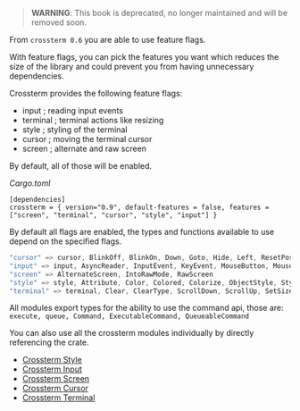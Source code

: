 > **WARNING**: This book is deprecated, no longer maintained and will be
> removed soon.

From `crossterm 0.6` you are able to use feature flags. 

With feature flags, you can pick the features you want which reduces the size of the library and could prevent you from having unnecessary dependencies.

Crossterm provides the following feature flags:
- input     ; reading input events
- terminal  ; terminal actions like resizing
- style     ; styling of the terminal
- cursor    ; moving the terminal cursor
- screen    ; alternate and raw screen

By default, all of those will be enabled. 

_Cargo.toml_ 

```
[dependencies]
crossterm = { version="0.9", default-features = false, features = ["screen", "terminal", "cursor", "style", "input"] }
```

By default all flags are enabled, the types and functions available to use depend on the specified flags.

```rust
"cursor" => cursor, BlinkOff, BlinkOn, Down, Goto, Hide, Left, ResetPos, Right, SavePos, Show, TerminalCursor, Up,
"input" => input, AsyncReader, InputEvent, KeyEvent, MouseButton, MouseEvent, SyncReader, TerminalInput
"screen" => AlternateScreen, IntoRawMode, RawScreen
"style" => style, Attribute, Color, Colored, Colorize, ObjectStyle, StyledObject, Styler, color, PrintStyledFont, SetAttr, SetBg, SetFg, TerminalColor
"terminal" => terminal, Clear, ClearType, ScrollDown, ScrollUp, SetSize, Terminal
```

All modules export types for the ability to use the command api, those are: `execute, queue, Command, ExecutableCommand, QueueableCommand`

You can also use all the crossterm modules individually by directly referencing the crate.

- [Crossterm Style](https://crates.io/crates/crossterm_style) 
- [Crossterm Input](https://crates.io/crates/crossterm_input) 
- [Crossterm Screen](https://crates.io/crates/crossterm_screen)
- [Crossterm Cursor](https://crates.io/crates/crossterm_cursor)
- [Crossterm Terminal](https://crates.io/crates/crossterm_terminal)



